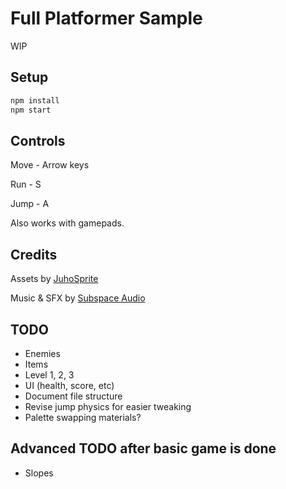 # Full Platformer Sample

WIP

## Setup

```bash
npm install
npm start
```

## Controls

Move - Arrow keys

Run - S

Jump - A

Also works with gamepads.

## Credits

Assets by [JuhoSprite](https://juhosprite.itch.io/super-mango-2d-pixelart-platformer-asset-pack16x16)

Music & SFX by [Subspace Audio](https://opengameart.org/users/subspaceaudio)

## TODO

- Enemies
- Items
- Level 1, 2, 3
- UI (health, score, etc)
- Document file structure
- Revise jump physics for easier tweaking
- Palette swapping materials?

## Advanced TODO after basic game is done

- Slopes
